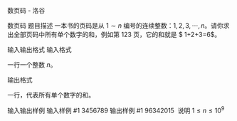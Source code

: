



数页码 - 洛谷














数页码
题目描述
一本书的页码是从 $1\sim n$ 编号的连续整数：$1,2,3,\cdots,n$。请你求出全部页码中所有单个数字的和，例如第 $123$ 页，它的和就是 $ 1+2+3=6$。

输入输出格式
输入格式

一行一个整数 $n$。

输出格式

一行，代表所有单个数字的和。

输入输出样例
输入样例 #1
3456789
输出样例 #1
96342015 
说明
$1\le n\le 10^9$






